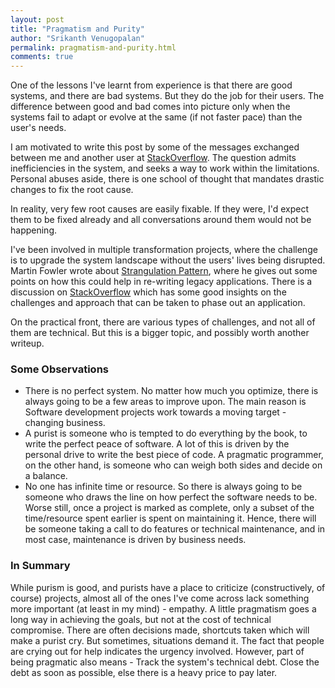 ```yaml
--- 
layout: post
title: "Pragmatism and Purity"
author: "Srikanth Venugopalan"
permalink: pragmatism-and-purity.html
comments: true
---
```


One of the lessons I've learnt from experience is that there are good systems, and there are bad systems. But they do the job for their users. The difference between good and bad comes into picture only when the systems fail to adapt or evolve at the same (if not faster pace) than the user's needs.

I am motivated to write this post by some of the messages exchanged between me and another user at [StackOverflow](http://stackoverflow.com/questions/14374075/timeout-connecting-to-sql-server-express-2012#comment20060455_14374075). The question admits inefficiencies in the system, and seeks a way to work within the limitations. Personal abuses aside, there is one school of thought that mandates drastic changes to fix the root cause. 

In reality, very few root causes are easily fixable. If they were, I'd expect them to be fixed already and all conversations around them would not be happening.

I've been involved in multiple transformation projects, where the challenge is to upgrade the system landscape without the users' lives being disrupted. Martin Fowler wrote about [Strangulation Pattern](http://martinfowler.com/bliki/StranglerApplication.html), where he gives out some points on how this could help in re-writing legacy applications. There is a discussion on [StackOverflow](http://stackoverflow.com/questions/1118804/application-strangler-pattern-experiences-thoughts) which has some good insights on the challenges and approach that can be taken to phase out an application.

On the practical front, there are various types of challenges, and not all of them are technical. But this is a bigger topic, and possibly worth another writeup.

### Some Observations 
* There is no perfect system. No matter how much you optimize, there is always going to be a few areas to improve upon. The main reason is Software development projects work towards a moving target - changing business.
* A purist is someone who is tempted to do everything by the book, to write the perfect peace of software. A lot of this is driven by the personal drive to write the best piece of code. A pragmatic programmer, on the other hand, is someone who can weigh both sides and decide on a balance. 
* No one has infinite time or resource. So there is always going to be someone who draws the line on how perfect the software needs to be. Worse still, once a project is marked as complete, only a subset of the time/resource spent earlier is spent on maintaining it. Hence, there will be someone taking a call to do features or technical maintenance, and in most case, maintenance is driven by business needs.

### In Summary
While purism is good, and purists have a place to criticize (constructively, of course) projects, almost all of the ones I've come across lack something more important (at least in my mind) - empathy. A little pragmatism goes a long way in achieving the goals, but not at the cost of technical compromise. There are often decisions made, shortcuts taken which will make a purist cry. But sometimes, situations demand it. The fact that people are crying out for help indicates the urgency involved. However, part of being pragmatic also means - Track the system's technical debt. Close the debt as soon as possible, else there is a heavy price to pay later.